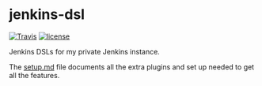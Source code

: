 # jenkins-dsl


[![Travis](https://img.shields.io/travis/retgits/jenkins-dsl.svg?style=flat-square)](https://travis-ci.org/retgits/jenkins-dsl)
[![license](https://img.shields.io/github/license/retgits/jenkins-dsl.svg?style=flat-square)](https://github.com/retgits/jenkins-dsl/blob/master/LICENSE)

Jenkins DSLs for my private Jenkins instance.

The [setup.md](setup.md) file documents all the extra plugins and set up needed to get all the features.